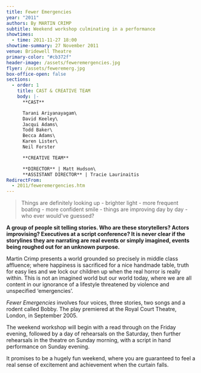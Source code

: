 ```yaml
---
title: Fewer Emergencies
year: "2011"
authors: By MARTIN CRIMP
subtitle: Weekend workshop culminating in a performance
showtimes:
  - time: 2011-11-27 18:00
showtime-summary: 27 November 2011
venue: Bridewell Theatre
primary-color: "#cb372f"
header-image: /assets/feweremergencies.jpg
flyer: /assets/feweremerg.jpg
box-office-open: false
sections:
  - order: 1
    title: CAST & CREATIVE TEAM
    body: |-
      **CAST**

      Tarani Ariyanayagam\
      David Keeley\
      Jacqui Adams\
      Todd Baker\
      Becca Adams\
      Karen Lister\
      Neil Forster

      **CREATIVE TEAM**

      **DIRECTOR** | Matt Hudson\
      **ASSISTANT DIRECTOR** | Tracie Laurinaitis
RedirectFrom:
  - 2011/feweremergencies.htm
---
```

> Things are definitely looking up - brighter light - more frequent boating - more confident smile - things are improving day by day - who ever would've guessed?

**A group of people sit telling stories. Who are these storytellers? Actors improvising? Executives at a script conference? It is never clear if the storylines they are narrating are real events or simply imagined, events being roughed out for an unknown purpose.**

Martin Crimp presents a world grounded so precisely in middle class affluence; where happiness is sacrificed for a nice handmade table, truth for easy lies and we lock our children up when the real horror is really within. This is not an imagined world but our world today, where we are all content in our ignorance of a lifestyle threatened by violence and unspecified ‘emergencies’.

*Fewer Emergencies* involves four voices, three stories, two songs and a rodent called Bobby. The play premiered at the Royal Court Theatre, London, in September 2005.

The weekend workshop will begin with a read through on the Friday evening, followed by a day of rehearsals on the Saturday, then further rehearsals in the theatre on Sunday morning, with a script in hand performance on Sunday evening.

It promises to be a hugely fun weekend, where you are guaranteed to feel a real sense of excitement and achievement when the curtain falls.
